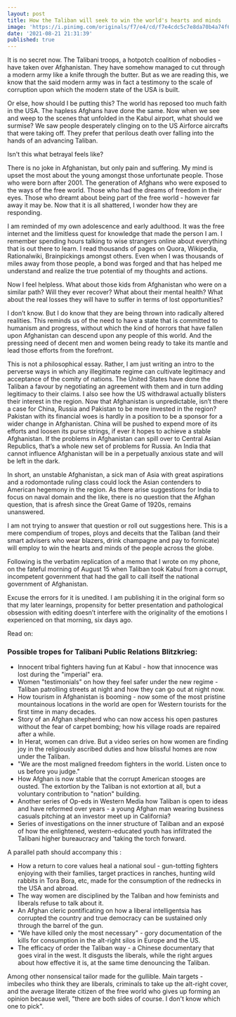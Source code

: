 ```yaml
---
layout: post
title: How the Taliban will seek to win the world's hearts and minds
image: 'https://i.pinimg.com/originals/f7/e4/cd/f7e4cdc5c7e8da70b4a74f6296212d64.jpg'
date: '2021-08-21 21:31:39'
published: true
---
```

It is no secret now. The Talibani troops, a hotpotch coalition of nobodies - have taken over Afghanistan. They have somehow managed to cut through a modern army like a knife through the butter. But as we are reading this, we know that the said modern army was in fact a testimony to the scale of corruption upon which the modern state of the USA is built. 

Or else, how should I be putting this? The world has reposed too much faith in the USA. The hapless Afghans have done the same. Now when we see and weep to the scenes that unfolded in the Kabul airport, what should we surmise? We saw people desperately clinging on to the US Airforce aircrafts that were taking off. They prefer that perilous death over falling into the hands of an advancing Taliban.

Isn't this what betrayal feels like?

There is no joke in Afghanistan, but only pain and suffering. My mind is upset the most about the young amongst those unfortunate people. Those who were born after 2001. The generation of Afghans who were exposed to the ways of the free world. Those who had the dreams of freedom in their eyes. Those who dreamt about being part of the free world - however far away it may be. Now that it is all shattered, I wonder how they are responding.

I am reminded of my own adolescence and early adulthood. It was the free internet and the limitless quest for knowledge that made the person I am. I remember spending hours talking to wise strangers online about everything that is out there to learn. I read thousands of pages on Quora, Wikipedia, Rationalwiki, Brainpickings amongst others. Even when I was thousands of miles away from those people, a bond was forged and that has helped me understand and realize the true potential of my thoughts and actions.

Now I feel helpless. What about those kids from Afghanistan who were on a similar path? Will they ever recover? What about their mental health? What about the real losses they will have to suffer in terms of lost opportunities?

I don’t know. But I do know that they are being thrown into radically altered realities. This reminds us of the need to have a state that is committed to humanism and progress, without which the kind of horrors that have fallen upon Afghanistan can descend upon any people of this world. And the pressing need of decent men and women being ready to take its mantle and lead those efforts from the forefront.

This is not a philosophical essay. Rather, I am just writing an intro to the perverse ways in which any illegitimate regime can cultivate legitimacy and acceptance of the comity of nations. The United States have done the Taliban a favour by negotiating an agreement with them and in turn adding legitimacy to their claims. I also see how the US withdrawal actually blisters their interest in the region. Now that Afghanistan is unpredictable, isn’t there a case for China, Russia and Pakistan to be more invested in the region? Pakistan with its financial woes is hardly in a position to be a sponsor for a wider change in Afghanistan. China will be pushed to expend more of its efforts and loosen its purse strings, if ever it hopes to achieve a stable Afghanistan. If the problems in Afghanistan can spill over to Central Asian Republics, that’s a whole new set of problems for Russia. An India that cannot influence Afghanistan will be in a perpetually anxious state and will be left in the dark.

In short, an unstable Afghanistan, a sick man of Asia with great aspirations and a rodomontade ruling class could lock the Asian contenders to American hegemony in the region. As there arise suggestions for India to focus on naval domain and the like, there is no question that the Afghan question, that is afresh since the Great Game of 1920s, remains unanswered.

I am not trying to answer that question or roll out suggestions here. This is a mere compendium of tropes, ploys and deceits that the Taliban (and their smart advisers who wear blazers, drink champagne and pay to fornicate) will employ to win the hearts and minds of the people across the globe.

Following is the verbatim replication of a memo that I wrote on my phone, on the fateful morning of August 15 when Taliban took Kabul from a corrupt, incompetent government that had the gall to call itself the national government of Afghanistan. 

Excuse the errors for it is unedited. I am publishing it in the original form so that my later learnings, propensity for better presentation and pathological obsession with editing doesn’t interfere with the originality of the emotions I experienced on that morning, six days ago.

Read on:

### Possible tropes for Talibani Public Relations Blitzkrieg:

* Innocent tribal fighters having fun at Kabul - how that innocence was lost during the "imperial" era.
* Women "testimonials" on how they feel safer under the new regime - Taliban patrolling streets at night and how they can go out at night now.
* How tourism in Afghanistan is booming - now some of the most pristine mountainous locations in the world are open for Western tourists for the first time in many decades.
* Story of an Afghan shepherd who can now access his open pastures without the fear of carpet bombing; how his village roads are repaired after a while.
* In Herat, women can drive. But a video series on how women are finding joy in the religiously ascribed duties and how blissful homes are now under the Taliban.
* "We are the most maligned freedom fighters in the world. Listen once to us before you judge."
* How Afghan is now stable that the corrupt American stooges are ousted. The extortion by the Taliban is not extortion at all, but a voluntary contribution to "nation" building.
* Another series of Op-eds in Western Media how Taliban is open to ideas and have reformed over years - a young Afghan man wearing business casuals pitching at an investor meet up in California?
*  Series of investigations on the inner structure of Taliban and an exposé of how the enlightened, western-educated youth has infiltrated the Talibani higher bureaucracy and 'taking the torch forward.

A parallel path should accompany this : 
* How a return to core values heal a national soul - gun-totting fighters enjoying with their families, target practices in ranches, hunting wild rabbits in Tora Bora, etc, made for the consumption of the rednecks in the USA and abroad.
* The way women are disciplined by the Taliban and how feminists and liberals refuse to talk about it.
* An Afghan cleric pontificating on how a liberal intelligentsia has corrupted the country and true democracy can be sustained only through the barrel of the gun.
* "We have killed only the most necessary" - gory documentation of the kills for consumption in the alt-right silos in Europe and the US.
* The efficacy of order the Taliban way - a Chinese documentary that goes viral in the west. It disgusts the liberals, while the right argues about how effective it is, at the same time denouncing the Taliban.


Among other nonsensical tailor made for the gullible. Main targets - imbeciles who think they are liberals, criminals to take up the alt-right cover, and the average literate citizen of the free world who gives up forming an opinion because well, "there are both sides of course. I don't know which one to pick".
